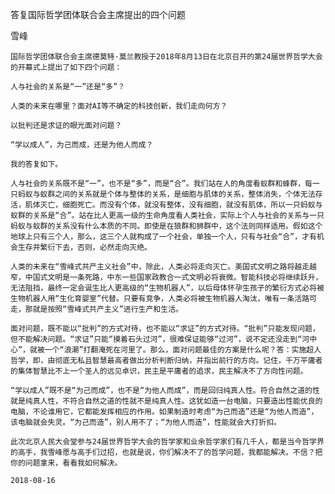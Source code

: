 答复国际哲学团体联合会主席提出的四个问题

雪峰


    国际哲学团体联合会主席德莫特·莫兰教授于2018年8月13日在北京召开的第24届世界哲学大会的开幕式上提出了如下四个问题：

    人与社会的关系是“一”还是“多”？

    人类的未来在哪里？面对AI等不确定的科技创新，我们走向何方？

    以批判还是求证的眼光面对问题？

    “学以成人”，为己而成，还是为他人而成？

    我的答复如下。

    人与社会的关系既不是“一”，也不是“多”，而是“合”。我们站在人的角度看蚁群和蜂群，每一只蚂蚁与蚁群之间的关系就是个体与整体的关系，是细胞与肌体的关系，整体消失，个体无法存活，肌体灭亡，细胞死亡。而没有个体，就没有整体，没有细胞，就没有肌体，所以一只蚂蚁与蚁群的关系是“合”。站在比人更高一级的生命角度看人类社会，实际上个人与社会的关系与一只蚂蚁与蚁群的关系没有什么本质的不同。即使是在狼群和狮群中，这个法则同样适用。假如这个地球上只有三个人，那么，这三个人就构成了一个社会，单独一个人，只有与社会“合”，才有机会生存并繁衍下去，否则，必然走向灭绝。

    人类的未来在“雪峰式共产主义社会”中，除此，人类必将走向灭亡。美国式文明之路将越走越窄，中国式文明是一条死路，中东一些国家政教合一式文明必将衰微。智能科技必将继续跃升，无法阻挡，最终一定会诞生比人更高级的“生物机器人”，以后母体怀孕生孩子的繁衍方式必将被生物机器人用“生化育婴室”代替。只要有竞争，人类必将被生物机器人淘汰，唯有一条活路可走，那就是按照“雪峰式共产主义”进行生产和生活。

    面对问题，既不能以“批判”的方式对待，也不能以“求证”的方式对待。“批判”只能发现问题，但不能解决问题。“求证”只能“摸着石头过河”，很难保证能够“过河”，说不定还没走到“河中心”，就被一个“浪潮”打翻淹死在河里了。那么，面对问题最佳的方案是什么呢？答：实施超人哲学，即，由彻底无私且智慧最高者做出分析判断归纳，并指出前行的方向。记住，千万平庸者的集体智慧比不上一个圣人的远见卓识，民主是平庸者的追求，民主解决不了方向性问题。

    “学以成人”既不是“为己而成”，也不是“为他人而成”，而是回归纯真人性。符合自然之道的性就是纯真人性，不符合自然之道的性就不是纯真人性。这犹如造一台电脑，只要造出性能优良的电脑，不论谁用它，它都能发挥相应的作用。如果制造时考虑“为己而造”还是“为他人而造”，该电脑就会失灵。“为己而造”，别人用不了；“为他人而造”，性能就会大打折扣。

    此次北京人民大会堂参与24届世界哲学大会的哲学家和业余哲学家们有几千人，都是当今哲学界的高手，我雪峰愿与高手们过招，也就是说，你们解决不了的哲学问题，我都能解决。不信？把你的问题拿来，看看我如何解决。

    2018-08-16



